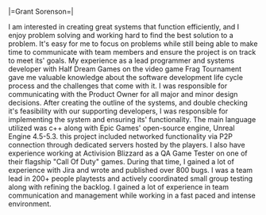 
|=Grant Sorenson=|
                                     
I am interested in creating great systems that function efficiently, and I enjoy problem solving and working hard to find the best solution to a problem. It's easy for me to focus on problems while 
still being able to make time to communicate with team members and ensure the project is on track to meet its' goals. My experience as a lead programmer and systems developer with Half Dream Games 
on the video game Frag Tournament gave me valuable knowledge about the software development life cycle process and the challenges that come with it. I was responsible for communicating with the Product Owner 
for all major and minor design decisions. After creating the outline of the systems, and double checking it's feasibility with our supporting developers, I was responsible for implementing the system and 
ensuring its' functionality. The main language utilized was c++ along with Epic Games' open-source engine, Unreal Engine 4.5-5.3. this project included networked functionality via P2P connection through dedicated 
servers hosted by the players. I also have experience working at Activision Blizzard as a QA Game Tester on one of their flagship "Call Of Duty" games. During that time, I gained a lot of experience with Jira and wrote and 
published over 800 bugs. I was a team lead in 200+ people playtests and actively coordinated small group testing along with refining the backlog. I gained a lot of experience in team communication and management while 
working in a fast paced and intense environment. 



<!---
GrantSorenson/GrantSorenson is a ✨ special ✨ repository because its `README.md` (this file) appears on your GitHub profile.
You can click the Preview link to take a look at your changes.
--->
